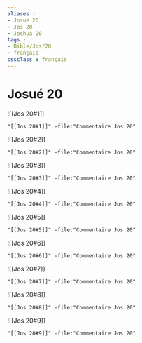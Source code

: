 ```yaml
---
aliases : 
- Josué 20
- Jos 20
- Joshua 20
tags : 
- Bible/Jos/20
- français
cssclass : français
---
```


# Josué 20

![[Jos 20#1]]

```query
"[[Jos 20#1]]" -file:"Commentaire Jos 20"
```

![[Jos 20#2]]

```query
"[[Jos 20#2]]" -file:"Commentaire Jos 20"
```

![[Jos 20#3]]

```query
"[[Jos 20#3]]" -file:"Commentaire Jos 20"
```

![[Jos 20#4]]

```query
"[[Jos 20#4]]" -file:"Commentaire Jos 20"
```

![[Jos 20#5]]

```query
"[[Jos 20#5]]" -file:"Commentaire Jos 20"
```

![[Jos 20#6]]

```query
"[[Jos 20#6]]" -file:"Commentaire Jos 20"
```

![[Jos 20#7]]

```query
"[[Jos 20#7]]" -file:"Commentaire Jos 20"
```

![[Jos 20#8]]

```query
"[[Jos 20#8]]" -file:"Commentaire Jos 20"
```

![[Jos 20#9]]

```query
"[[Jos 20#9]]" -file:"Commentaire Jos 20"
```

